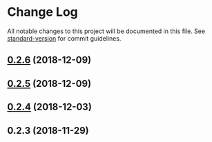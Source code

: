 # Change Log

All notable changes to this project will be documented in this file. See [standard-version](https://github.com/conventional-changelog/standard-version) for commit guidelines.

<a name="0.2.6"></a>
## [0.2.6](https://github.com/Hokkaidosunny/react-router-enter/compare/v0.2.5...v0.2.6) (2018-12-09)



<a name="0.2.5"></a>
## [0.2.5](https://github.com/Hokkaidosunny/react-router-enter/compare/v0.2.4...v0.2.5) (2018-12-09)



<a name="0.2.4"></a>
## [0.2.4](https://github.com/Hokkaidosunny/react-router-enter/compare/v0.2.3...v0.2.4) (2018-12-03)



<a name="0.2.3"></a>
## 0.2.3 (2018-11-29)
